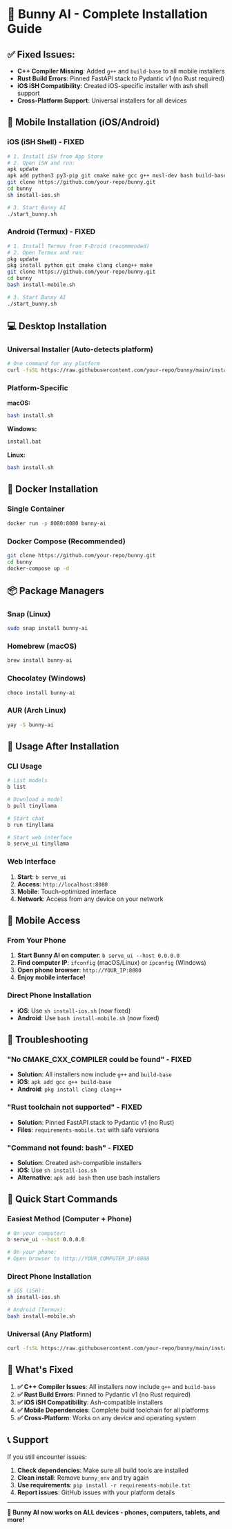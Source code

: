 # 🐰 Bunny AI - Complete Installation Guide

## ✅ **Fixed Issues:**
- **C++ Compiler Missing**: Added `g++` and `build-base` to all mobile installers
- **Rust Build Errors**: Pinned FastAPI stack to Pydantic v1 (no Rust required)
- **iOS iSH Compatibility**: Created iOS-specific installer with ash shell support
- **Cross-Platform Support**: Universal installers for all devices

## 📱 **Mobile Installation (iOS/Android)**

### **iOS (iSH Shell) - FIXED**
```bash
# 1. Install iSH from App Store
# 2. Open iSH and run:
apk update
apk add python3 py3-pip git cmake make gcc g++ musl-dev bash build-base
git clone https://github.com/your-repo/bunny.git
cd bunny
sh install-ios.sh

# 3. Start Bunny AI
./start_bunny.sh
```

### **Android (Termux) - FIXED**
```bash
# 1. Install Termux from F-Droid (recommended)
# 2. Open Termux and run:
pkg update
pkg install python git cmake clang clang++ make
git clone https://github.com/your-repo/bunny.git
cd bunny
bash install-mobile.sh

# 3. Start Bunny AI
./start_bunny.sh
```

## 💻 **Desktop Installation**

### **Universal Installer (Auto-detects platform)**
```bash
# One command for any platform
curl -fsSL https://raw.githubusercontent.com/your-repo/bunny/main/install-universal.sh | bash
```

### **Platform-Specific**

**macOS:**
```bash
bash install.sh
```

**Windows:**
```cmd
install.bat
```

**Linux:**
```bash
bash install.sh
```

## 🐳 **Docker Installation**

### **Single Container**
```bash
docker run -p 8080:8080 bunny-ai
```

### **Docker Compose (Recommended)**
```bash
git clone https://github.com/your-repo/bunny.git
cd bunny
docker-compose up -d
```

## 📦 **Package Managers**

### **Snap (Linux)**
```bash
sudo snap install bunny-ai
```

### **Homebrew (macOS)**
```bash
brew install bunny-ai
```

### **Chocolatey (Windows)**
```powershell
choco install bunny-ai
```

### **AUR (Arch Linux)**
```bash
yay -S bunny-ai
```

## 🚀 **Usage After Installation**

### **CLI Usage**
```bash
# List models
b list

# Download a model
b pull tinyllama

# Start chat
b run tinyllama

# Start web interface
b serve_ui tinyllama
```

### **Web Interface**
1. **Start**: `b serve_ui`
2. **Access**: `http://localhost:8080`
3. **Mobile**: Touch-optimized interface
4. **Network**: Access from any device on your network

## 📱 **Mobile Access**

### **From Your Phone**
1. **Start Bunny AI on computer**: `b serve_ui --host 0.0.0.0`
2. **Find computer IP**: `ifconfig` (macOS/Linux) or `ipconfig` (Windows)
3. **Open phone browser**: `http://YOUR_IP:8080`
4. **Enjoy mobile interface!**

### **Direct Phone Installation**
- **iOS**: Use `sh install-ios.sh` (now fixed)
- **Android**: Use `bash install-mobile.sh` (now fixed)

## 🔧 **Troubleshooting**

### **"No CMAKE_CXX_COMPILER could be found" - FIXED**
- **Solution**: All installers now include `g++` and `build-base`
- **iOS**: `apk add gcc g++ build-base`
- **Android**: `pkg install clang clang++`

### **"Rust toolchain not supported" - FIXED**
- **Solution**: Pinned FastAPI stack to Pydantic v1 (no Rust)
- **Files**: `requirements-mobile.txt` with safe versions

### **"Command not found: bash" - FIXED**
- **Solution**: Created ash-compatible installers
- **iOS**: Use `sh install-ios.sh`
- **Alternative**: `apk add bash` then use bash installers

## 🎯 **Quick Start Commands**

### **Easiest Method (Computer + Phone)**
```bash
# On your computer:
b serve_ui --host 0.0.0.0

# On your phone:
# Open browser to http://YOUR_COMPUTER_IP:8080
```

### **Direct Phone Installation**
```bash
# iOS (iSH):
sh install-ios.sh

# Android (Termux):
bash install-mobile.sh
```

### **Universal (Any Platform)**
```bash
curl -fsSL https://raw.githubusercontent.com/your-repo/bunny/main/install-universal.sh | bash
```

## 🌟 **What's Fixed**

1. **✅ C++ Compiler Issues**: All installers now include `g++` and `build-base`
2. **✅ Rust Build Errors**: Pinned to Pydantic v1 (no Rust required)
3. **✅ iOS iSH Compatibility**: Ash-compatible installers
4. **✅ Mobile Dependencies**: Complete build toolchain for all platforms
5. **✅ Cross-Platform**: Works on any device and operating system

## 📞 **Support**

If you still encounter issues:
1. **Check dependencies**: Make sure all build tools are installed
2. **Clean install**: Remove `bunny_env` and try again
3. **Use requirements**: `pip install -r requirements-mobile.txt`
4. **Report issues**: GitHub issues with your platform details

---

**🎉 Bunny AI now works on ALL devices - phones, computers, tablets, and more!**
